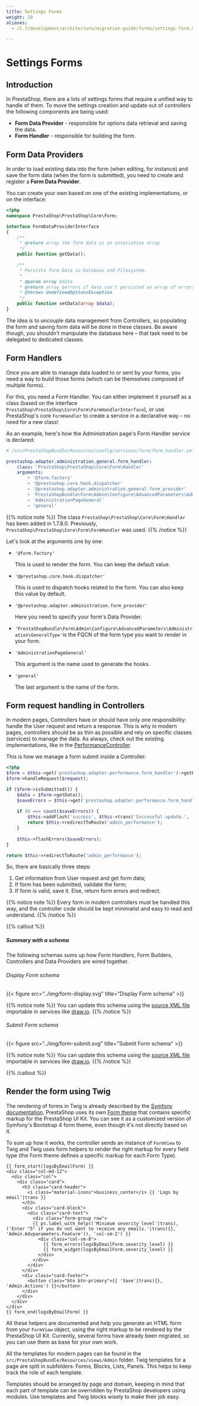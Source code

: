 ```yaml
---
title: Settings Forms
weight: 20
aliases:
  - /1.7/development/architecture/migration-guide/forms/settings-form.md

---
```


# Settings Forms

## Introduction

In PrestaShop, there are a lots of settings forms that require a unified way to handle of them. To move the settings creation and update out of controllers the following components are being used:

* **Form Data Provider** - responsible for options data retrieval and saving the data.
* **Form Handler** - responsible for building the form.

## Form Data Providers

In order to load existing data into the form (when editing, for instance) and save the form data (when the form is submitted), you need to create and register a **Form Data Provider**.

You can create your own based on one of the existing implementations, or on the interface:

```php
<?php
namespace PrestaShop\PrestaShop\Core\Form;

interface FormDataProviderInterface
{
    /**
     * @return array the form data as an associative array
     */
    public function getData();

    /**
     * Persists form Data in Database and Filesystem.
     *
     * @param array $data
     * @return array $errors if data can't persisted an array of errors messages
     * @throws UndefinedOptionsException
     */
    public function setData(array $data);
}
```

The idea is to uncouple data management from Controllers, so populating the form and saving form data will be done in these classes. Be aware though, you shouldn't manipulate the database here – that task need to be delegated to dedicated classes.

## Form Handlers

Once you are able to manage data loaded to or sent by your forms, you need a way to build those forms (which can be themselves composed of multiple forms).
 
For this, you need a Form Handler. You can either implement it yourself as a class (based on the interface `PrestaShop\PrestaShop\Core\Form\FormHandlerInterface`), or use PrestaShop's core `FormHandler` to create a service in a declarative way – no need for a new class!

As an example, here's how the Administration page's Form Handler service is declared:

```yaml
# /src/PrestaShopBundle/Resources/config/services/form/form_handler.yml

prestashop.adapter.administration.general.form_handler:
    class: 'PrestaShop\PrestaShop\Core\Form\Handler'
    arguments:
        - '@form.factory'
        - '@prestashop.core.hook.dispatcher'
        - '@prestashop.adapter.administration.general.form_provider'
        - 'PrestaShopBundle\Form\Admin\Configure\AdvancedParameters\Administration\GeneralType'
        - 'AdministrationPageGeneral'
        - 'general'
```

{{% notice note %}}
The class `PrestaShop\PrestaShop\Core\Form\Handler` has been added in 1.7.8.0. Previously, `PrestaShop\PrestaShop\Core\Form\FormHandler` was used.
{{% /notice %}}

Let's look at the arguments one by one:

- `'@form.factory'`
    
    This is used to render the form. You can keep the default value.
    
- `'@prestashop.core.hook.dispatcher'`

    This is used to dispatch hooks related to the form. You can also keep this value by default.
     
- `'@prestashop.adapter.administration.form_provider'`
 
    Here you need to specify your form's Data Provider.
 
- `'PrestaShopBundle\Form\Admin\Configure\AdvancedParameters\Administration\GeneralType'`is the FQCN of the form type you want to render in your form.

- `'AdministrationPageGeneral'`

    This argument is the name used to generate the hooks.

- `'general'`

    The last argument is the name of the form.


## Form request handling in Controllers

In modern pages, Controllers have or should have only one responsibility: handle the User request and return a response. This is why in modern pages, controllers should be as thin as possible and rely on specific classes (services) to manage the data. As always, check out the existing implementations, like in the [PerformanceController](https://github.com/PrestaShop/PrestaShop/blob/1.7.8.0/src/PrestaShopBundle/Controller/Admin/Configure/AdvancedParameters/PerformanceController.php).

This is how we manage a form submit inside a Controller:

```php
<?php
$form = $this->get('prestashop.adapter.performance.form_handler')->getForm();
$form->handleRequest($request);

if ($form->isSubmitted()) {
    $data = $form->getData();
    $saveErrors = $this->get('prestashop.adapter.performance.form_handler')->save($data);
    
    if (0 === count($saveErrors)) {
        $this->addFlash('success', $this->trans('Successful update.', 'Admin.Notifications.Success'));
        return $this->redirectToRoute('admin_performance');
    }
    
    $this->flashErrors($saveErrors);
}

return $this->redirectToRoute('admin_performance');
```

So, there are basically three steps:

1. Get information from User request and get form data;
2. If form has been submitted, validate the form;
3. If form is valid, save it. Else, return form errors and redirect.

{{% notice note %}}
Every form in modern controllers must be handled this way, and the controller code should be kept minimalist and easy to read and understand.
{{% /notice %}}

{{% callout %}}
##### Summary with a schema

The following schemas sums up how Form Handlers, Form Builders, Controllers and Data Providers are wired together.

###### Display Form schema

{{< figure src="../img/form-display.svg" title="Display Form schema" >}}

{{% notice note %}}
You can update this schema using the [source XML file](/1.7/schemas/form-display.xml) importable in services like [draw.io](https://draw.io).
{{% /notice %}}

###### Submit Form schema

{{< figure src="../img/form-submit.svg" title="Submit Form schema" >}}

{{% notice note %}}
You can update this schema using the [source XML file](/1.7/schemas/form-submit.xml) importable in services like [draw.io](https://draw.io).
{{% /notice %}}

{{% /callout %}}

## Render the form using Twig

The rendering of forms in Twig is already described by the [Symfony documentation](https://symfony.com/doc/3.4/form/rendering.html). PrestaShop uses its own [Form theme](https://github.com/PrestaShop/PrestaShop/blob/1.7.8.0/src/PrestaShopBundle/Resources/views/Admin/TwigTemplateForm/prestashop_ui_kit.html.twig) that contains specific markup for the PrestaShop UI Kit. You can see it as a customized version of Symfony's Bootstrap 4 form theme, even though it's not directly based on it.

To sum up how it works, the controller sends an instance of `FormView` to Twig and Twig uses form helpers to render the right markup for every field type (the Form theme defines a specific markup for each Form Type).

```twig
{{ form_start(logsByEmailForm) }}
<div class="col-md-12">
  <div class="col">
    <div class="card">
      <h3 class="card-header">
        <i class="material-icons">business_center</i> {{ 'Logs by email'|trans }}
      </h3>
      <div class="card-block">
        <div class="card-text">
          <div class="form-group row">
          {{ ps.label_with_help(('Minimum severity level'|trans), ('Enter "5" if you do not want to receive any emails.'|trans({}, 'Admin.Advparameters.Feature')), 'col-sm-2') }}
            <div class="col-sm-8">
              {{ form_errors(logsByEmailForm.severity_level) }}
              {{ form_widget(logsByEmailForm.severity_level) }}
            </div>
          </div>
        </div>
      </div>
      <div class="card-footer">
        <button class="btn btn-primary">{{ 'Save'|trans({}, 'Admin.Actions') }}</button>
      </div>
    </div>
  </div>
</div>
{{ form_end(logsByEmailForm) }}
```
All these helpers are documented and help you generate an HTML form from your `FormView` object, using the right markup to be rendered by the PrestaShop UI Kit. Currently, several forms have already been migrated, so you can use them as base for your own work.

All the templates for modern pages can be found in the `src/PrestaShopBundle/Resources/views/Admin` folder. Twig templates for a page are split in subfolders: Forms, Blocks, Lists, Panels. This helps to keep track the role of each template.

Templates should be arranged by page and domain, keeping in mind that each part of template can be overridden by PrestaShop developers using modules. Use templates and Twig blocks wisely to make their job easy.
